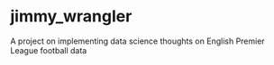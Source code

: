 # jimmy_wrangler
A project on implementing data science thoughts on English Premier League football data
